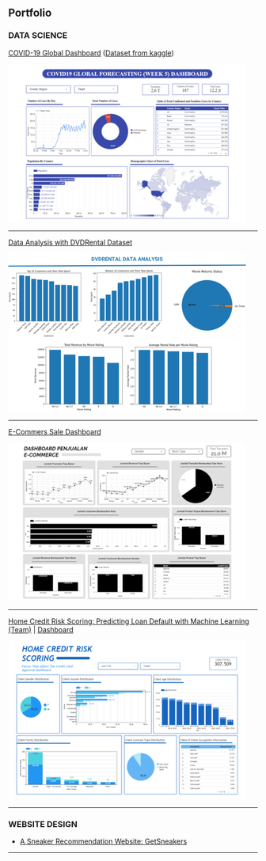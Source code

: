 ## Portfolio



### DATA SCIENCE 


[COVID-19 Global Dashboard](https://lookerstudio.google.com/reporting/31a5e879-1a0c-4126-aba1-cc60bcd6cfb9) ([Dataset from kaggle](https://www.kaggle.com/competitions/covid19-global-forecasting-week-5/data))

<img src="images/dashboard new.png?raw=true"/>

---
[Data Analysis with DVDRental Dataset](/pdf/dvdrental_data_analysis.pdf)

<img src="images/DVDRental Data Analysis.png?raw=true"/>

---
[E-Commers Sale Dashboard](https://lookerstudio.google.com/reporting/c34e8651-10a8-4d82-816f-962ea1fe919a)

<img src="images/dashboard_penjualan_ecommers.png?raw=true"/>

---
[Home Credit Risk Scoring: Predicting Loan Default with Machine Learning (Team)](https://colab.research.google.com/drive/1aCKLdKQlPNwGDaNrIkXVHTCt9Wlq2ovf?usp=sharing) | [Dashboard](https://lookerstudio.google.com/reporting/56a96163-2bce-4525-9d22-dfbd60f3941e)

<img src="images/Home_Credit_Risk_Scoring_Dashboard.png?raw=true"/>

---

### WEBSITE DESIGN

- [A Sneaker Recommendation Website: GetSneakers](https://github.com/rkivema/website-getsneakers) 

---




<p style="font-size:11px">
